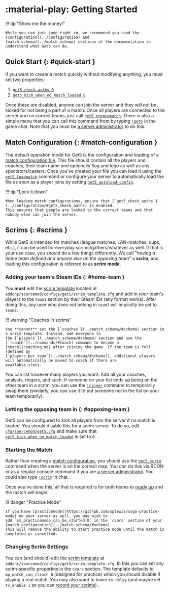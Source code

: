 # :material-play: Getting Started

!!! tip "Show me the money!"

    While you can just jump right in, we recommend you read the [configuration](../configuration) and
    [match schema](../match_schema) sections of the documentation to understand what Get5 can do.

## Quick Start {: #quick-start }

If you want to create a match quickly without modifying anything, you must set two properties:

1. [`get5_check_auths 0`](../configuration/#get5_check_auths)
2. [`get5_kick_when_no_match_loaded 0`](../configuration/#get5_kick_when_no_match_loaded)

Once these are disabled, anyone can join the server and they will not be kicked for not being a part of a match.
Once all players are connected to the server and on correct teams, just
call [`get5_creatematch`](../commands/#get5_creatematch). There is also a simple menu that you can call this command
from by typing [`!get5`](../commands/#get5) in the game chat. Note that you must
be [a server administrator](../installation/#administrators) to do this.

## Match Configuration {: #match-configuration }

The default operation mode for Get5 is the configuration and loading of
a [match configuration file](../match_schema). This file should contain all the players and coaches, their team
name and optionally flag and logo as well as any spectators/casters. Once you've created your file you can load it
using the [`get5_loadmatch`](../commands/#get5_loadmatch) command or configure your server to automatically load the
file as soon as a player joins by setting [`get5_autoload_config`](../configuration/#get5_autoload_config).

!!! tip "Lock it down"

    When loading match configurations, ensure that [`get5_check_auths`](../configuration/#get5_check_auths) is enabled.
    This ensures that people are locked to the correct teams and that nobody else can join the server.

## Scrims {: #scrims }

While Get5 is intended for matches (league matches, LAN-matches, cups, etc.), it can be used for everyday
scrims/gathers/whatever as well. If that is your use case, you should do a few things differently. We call "_having a
home team defined and anyone else on the opposing team_" a **scrim**, and loading this configuration is referred to as
**scrim mode**.

### Adding your team's Steam IDs {: #home-team }

You **must** edit the [scrim template](https://github.com/splewis/get5/blob/master/configs/get5/scrim_template.cfg)
located at `addons/sourcemod/configs/get5/scrim_template.cfg` and add in *your* team's players to the `team1` section by
their Steam IDs (any format works). After doing this, any user who does not belong in `team1` will implicitly be set
to `team2`.

!!! warning "Coaches in scrims"

    You **cannot** set the [`coaches`](../match_schema/#schema) section in a scrim template. Instead, add everyone to
    the [`players`](../match_schema/#schema) section and use the [`!coach`](../commands/#coach) command to become a
    [coach](coaching.md) after joining the game. If the team is full (defined by
    [`players_per_team`](../match_schema/#schema)), additional players will automatically be moved to coach if there are
    available slots.

You can list however many players you want. Add all your coaches, analysts, ringers, and such. If someone on your list
ends up being on the other team in a scrim, you can use the [`!ringer`](../commands/#ringer) command to temporarily swap
them (similarly, you can use it to put someone not in the list on your team temporarily).

### Letting the opposing team in {: #opposing-team }

Get5 can be configured to kick all players from the server if no match is loaded. You should disable this for a scrim
server. To do so, edit [`cfg/sourcemod/get5.cfg`](../configuration/#main-config) and make sure that
[`get5_kick_when_no_match_loaded`](../configuration/#get5_kick_when_no_match_loaded) is set to `0`.

### Starting the Match

Rather than creating a [match configuration](match_schema.md), you should
use the [`get5_scrim`](../commands/#get5_scrim) command when the server is on the correct map. You can do this via
RCON or as a regular console command if you are [a server administrator](../installation/#administrators).
You could also type [`!scrim`](../commands/#scrim) in chat.

Once you've done this, all that is required is for both teams to [ready up](../commands/#ready) and the match will
begin.

!!! danger "Practice Mode"

    If you have [practicemode](https://github.com/splewis/csgo-practice-mode) on your server as well, you may wish to
    add `sm_practicemode_can_be_started 0` in the `cvars` section of your [match configuration](../match_schema/#schema).
    This will remove the ability to start practice mode until the match is completed or cancelled.

### Changing Scrim Settings

You can (and should) edit
the [scrim template](https://github.com/splewis/get5/blob/master/configs/get5/scrim_template.cfg)
at `addons/sourcemod/configs/get5/scrim_template.cfg`. In this you can set any scrim-specific properties in the `cvars`
section. The template defaults to `mp_match_can_clinch 0` (designed for practice) which you should disable if playing a
real match. You may also want to lower `tv_delay` (and maybe set `tv_enable 1` so you can [record your scrims](gotv.md))
.
